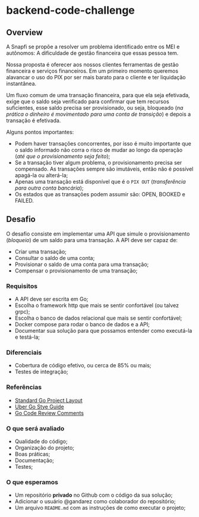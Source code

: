 # backend-code-challenge

## Overview

A Snapfi se propõe a resolver um problema identificado entre os MEI e autônomos: A dificuldade de gestão financeira que essas pessoa tem.

Nossa proposta é oferecer aos nossos clientes ferramentas de gestão financeira e serviços financeiros. Em um primeiro momento queremos alavancar o uso do PIX por ser mais barato para o cliente e ter liquidação instantânea.

Um fluxo comum de uma transação financeira, para que ela seja efetivada, exige que o saldo seja verificado para confirmar que tem recursos suficientes, esse saldo precisa ser provisionado, ou seja, bloqueado (_na prática o dinheiro é movimentado para uma conta de transição_) e depois a transação é efetivada.

Alguns pontos importantes:

* Podem haver transações concorrentes, por isso é muito importante que o saldo informado não corra o risco de mudar ao longo da operação (_até que o provisionamento seja feito_);
* Se a transação tiver algum problema, o provisionamento precisa ser compensado. As transações sempre são imutáveis, então não é possível apagá-la ou alterá-la;
* Apenas uma transação está disponível que é o `PIX OUT` (_transferência para outra conta bancária_);
* Os estados que as transações podem assumir são: OPEN, BOOKED e FAILED.

## Desafio

O desafio consiste em implementar uma API que simule o provisionamento (_bloqueio_) de um saldo para uma transação. A API deve ser capaz de:

* Criar uma transação;
* Consultar o saldo de uma conta;
* Provisionar o saldo de uma conta para uma transação;
* Compensar o provisionamento de uma transação;

### Requisitos

* A API deve ser escrita em Go;
* Escolha o framework http que mais se sentir confortável (ou talvez grpc);
* Escolha o banco de dados relacional que mais se sentir confortável;
* Docker compose para rodar o banco de dados e a API;
* Documentar sua solução para que possamos entender como executá-la e testá-la;

### Diferenciais

* Cobertura de código efetivo, ou cerca de 85% ou mais;
* Testes de integração;

### Referências

* [Standard Go Project Layout](https://github.com/golang-standards/project-layout)
* [Uber Go Stye Guide](https://github.com/uber-go/guide/blob/master/style.md)
* [Go Code Review Comments](https://github.com/golang/go/wiki/CodeReviewComments)

### O que será avaliado

* Qualidade do código;
* Organização do projeto;
* Boas práticas;
* Documentação;
* Testes;

### O que esperamos

* Um repositório __privado__ no Github com o código da sua solução;
* Adicionar o usuário @gandarez como colaborador do repositório;
* Um arquivo `README.md` com as instruções de como executar o projeto;
